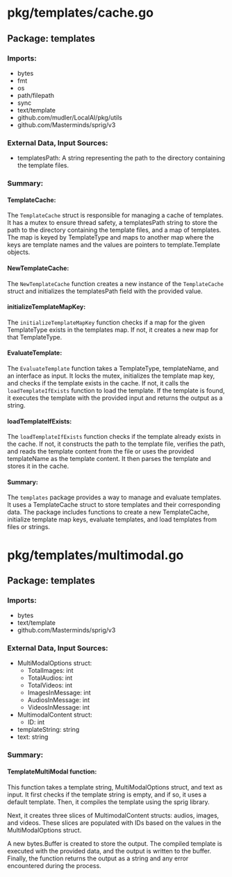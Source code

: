 # pkg/templates/cache.go  
## Package: templates  
  
### Imports:  
  
* bytes  
* fmt  
* os  
* path/filepath  
* sync  
* text/template  
* github.com/mudler/LocalAI/pkg/utils  
* github.com/Masterminds/sprig/v3  
  
### External Data, Input Sources:  
  
* templatesPath: A string representing the path to the directory containing the template files.  
  
### Summary:  
  
#### TemplateCache:  
  
The `TemplateCache` struct is responsible for managing a cache of templates. It has a mutex to ensure thread safety, a templatesPath string to store the path to the directory containing the template files, and a map of templates. The map is keyed by TemplateType and maps to another map where the keys are template names and the values are pointers to template.Template objects.  
  
#### NewTemplateCache:  
  
The `NewTemplateCache` function creates a new instance of the `TemplateCache` struct and initializes the templatesPath field with the provided value.  
  
#### initializeTemplateMapKey:  
  
The `initializeTemplateMapKey` function checks if a map for the given TemplateType exists in the templates map. If not, it creates a new map for that TemplateType.  
  
#### EvaluateTemplate:  
  
The `EvaluateTemplate` function takes a TemplateType, templateName, and an interface as input. It locks the mutex, initializes the template map key, and checks if the template exists in the cache. If not, it calls the `loadTemplateIfExists` function to load the template. If the template is found, it executes the template with the provided input and returns the output as a string.  
  
#### loadTemplateIfExists:  
  
The `loadTemplateIfExists` function checks if the template already exists in the cache. If not, it constructs the path to the template file, verifies the path, and reads the template content from the file or uses the provided templateName as the template content. It then parses the template and stores it in the cache.  
  
#### Summary:  
  
The `templates` package provides a way to manage and evaluate templates. It uses a TemplateCache struct to store templates and their corresponding data. The package includes functions to create a new TemplateCache, initialize template map keys, evaluate templates, and load templates from files or strings.  
  
# pkg/templates/multimodal.go  
## Package: templates  
  
### Imports:  
- bytes  
- text/template  
- github.com/Masterminds/sprig/v3  
  
### External Data, Input Sources:  
- MultiModalOptions struct:  
    - TotalImages: int  
    - TotalAudios: int  
    - TotalVideos: int  
    - ImagesInMessage: int  
    - AudiosInMessage: int  
    - VideosInMessage: int  
- MultimodalContent struct:  
    - ID: int  
- templateString: string  
- text: string  
  
### Summary:  
#### TemplateMultiModal function:  
This function takes a template string, MultiModalOptions struct, and text as input. It first checks if the template string is empty, and if so, it uses a default template. Then, it compiles the template using the sprig library.  
  
Next, it creates three slices of MultimodalContent structs: audios, images, and videos. These slices are populated with IDs based on the values in the MultiModalOptions struct.  
  
A new bytes.Buffer is created to store the output. The compiled template is executed with the provided data, and the output is written to the buffer. Finally, the function returns the output as a string and any error encountered during the process.  
  
